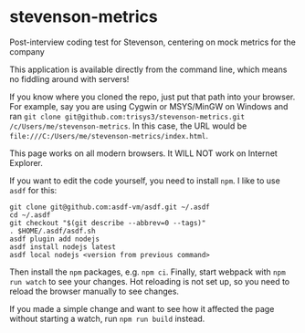# stevenson-metrics
Post-interview coding test for Stevenson, centering on mock metrics for the company

This application is available directly from the command line, which means no fiddling around with servers!

If you know where you cloned the repo, just put that path into your browser. For example, say you are using Cygwin or MSYS/MinGW on Windows and ran `git clone git@github.com:trisys3/stevenson-metrics.git /c/Users/me/stevenson-metrics`. In this case, the URL would be `file:///C:/Users/me/stevenson-metrics/index.html`.

This page works on all modern browsers. It WILL NOT work on Internet Explorer.

If you want to edit the code yourself, you need to install `npm`. I like to use `asdf` for this:

```
git clone git@github.com:asdf-vm/asdf.git ~/.asdf
cd ~/.asdf
git checkout "$(git describe --abbrev=0 --tags)"
. $HOME/.asdf/asdf.sh
asdf plugin add nodejs
asdf install nodejs latest
asdf local nodejs <version from previous command>
```

Then install the `npm` packages, e.g. `npm ci`. Finally, start webpack with `npm run watch` to see your changes. Hot reloading is not set up, so you need to reload the browser manually to see changes.

If you made a simple change and want to see how it affected the page without starting a watch, run `npm run build` instead.
